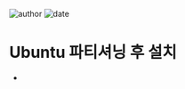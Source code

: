 
![author](https://img.shields.io/badge/author-daesungRa-lightgray.svg?style=flat-square)
![date](https://img.shields.io/badge/date-190515-lightgray.svg?style=flat-square)

# Ubuntu 파티셔닝 후 설치

- 